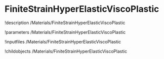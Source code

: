<!-- MOOSE Documentation Stub: Remove this when content is added. -->

# FiniteStrainHyperElasticViscoPlastic
!description /Materials/FiniteStrainHyperElasticViscoPlastic

!parameters /Materials/FiniteStrainHyperElasticViscoPlastic

!inputfiles /Materials/FiniteStrainHyperElasticViscoPlastic

!childobjects /Materials/FiniteStrainHyperElasticViscoPlastic
